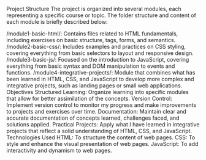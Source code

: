 Project Structure
The project is organized into several modules, each representing a specific course or topic. The folder structure and content of each module is briefly described below:

/module1-basic-html/: Contains files related to HTML fundamentals, including exercises on basic structure, tags, forms, and semantics.
/module2-basic-css/: Includes examples and practices on CSS styling, covering everything from basic selectors to layout and responsive design.
/module3-basic-js/: Focused on the introduction to JavaScript, covering everything from basic syntax and DOM manipulation to events and functions.
/module4-integrative-projects/: Module that combines what has been learned in HTML, CSS, and JavaScript to develop more complex and integrative projects, such as landing pages or small web applications.
Objectives
Structured Learning: Organize learning into specific modules that allow for better assimilation of the concepts.
Version Control: Implement version control to monitor my progress and make improvements to projects and exercises over time.
Documentation: Maintain clear and accurate documentation of concepts learned, challenges faced, and solutions applied.
Practical Projects: Apply what I have learned in integrative projects that reflect a solid understanding of HTML, CSS, and JavaScript.
Technologies Used
HTML: To structure the content of web pages.
CSS: To style and enhance the visual presentation of web pages.
JavaScript: To add interactivity and dynamism to web pages.